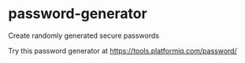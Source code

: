# password-generator
Create randomly generated secure passwords

Try this password generator at https://tools.platformiq.com/password/
